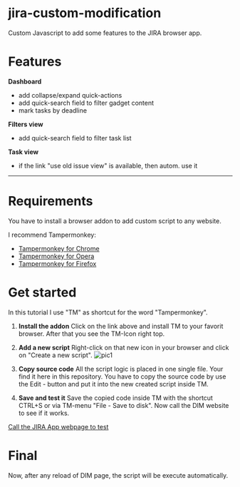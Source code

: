 # jira-custom-modification
Custom Javascript to add some features to the JIRA browser app.

# Features
**Dashboard**
- add collapse/expand quick-actions
- add quick-search field to filter gadget content
- mark tasks by deadline

**Filters view**
- add quick-search field to filter task list
 
**Task view**
- if the link "use old issue view" is available, then autom. use it

-----

# Requirements
You have to install a browser addon to add custom script to any website.

I recommend Tampermonkey:
* [Tampermonkey for Chrome](https://chrome.google.com/webstore/detail/tampermonkey/dhdgffkkebhmkfjojejmpbldmpobfkfo)
* [Tampermonkey for Opera](https://addons.opera.com/de/extensions/details/tampermonkey-beta/)
* [Tampermonkey for Firefox](https://addons.mozilla.org/de/firefox/addon/tampermonkey/)

# Get started
In this tutorial I use "TM" as shortcut for the word "Tampermonkey".

1. **Install the addon** 
Click on the link above and install TM to your favorit browser. After that you see the TM-Icon right top.

2. **Add a new script** 
Right-click on that new icon in your browser and click on "Create a new script".
![pic1](https://c1.staticflickr.com/8/7844/46390822204_603ee56e06.jpg)

3. **Copy source code** 
All the script logic is placed in one single file. Your find it here in this repository.
You have to copy the source code by use the Edit - button and put it into the new created script inside TM.

4. **Save and test it** 
Save the copied code inside TM with the shortcut CTRL+S or via TM-menu "File - Save to disk".
Now call the DIM website to see if it works.

[Call the JIRA App webpage to test](https://positivmultimedia.atlassian.net/secure/Dashboard.jspa)

# Final
Now, after any reload of DIM page, the script will be execute automatically.

